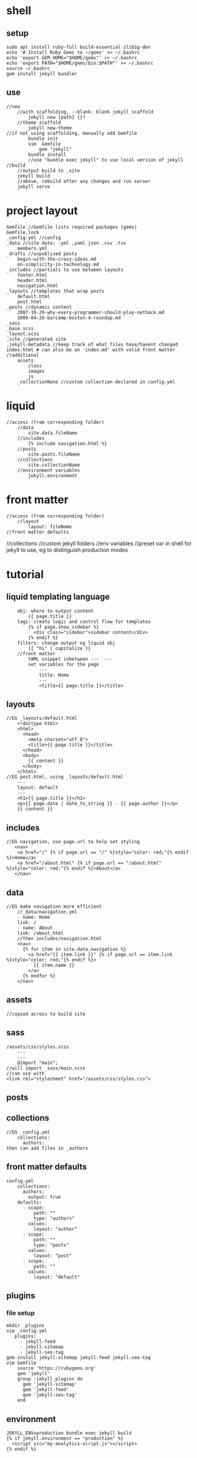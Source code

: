 # shell
## setup
    sudo apt install ruby-full build-essential zlib1g-dev 
    echo '# Install Ruby Gems to ~/gems' >> ~/.bashrc
    echo 'export GEM_HOME="$HOME/gems"' >> ~/.bashrc
    echo 'export PATH="$HOME/gems/bin:$PATH"' >> ~/.bashrc
    source ~/.bashrc
    gem install jekyll bundler
## use
    //new    
        //with scaffolding, --blank: blank jekyll scaffold
            jekyll new [path] {}? 
        //theme scaffold
            jekyll new-theme
    //if not using scaffolding, manually add Gemfile
            bundle init
            vim  Gemfile 
                gem "jekyll"
            bundle install
            //use "bundle exec jekyll" to use local version of jekyll
    //build
        //output build to _site
        jekyll build
        //above, rebuild after any changes and run server
        jekyll serve
# project layout
    Gemfile //Gemfile lists required packages (gems)
    Gemfile.lock
    _config.yml //config
    _data //site data: .yml ,yaml json .csv .tsv
        members.yml
    _drafts //unpublised posts
        begin-with-the-crazy-ideas.md
        on-simplicity-in-technology.md
    _includes //partials to use between layouts
        footer.html
        header.html
        navigation.html
    _layouts //templates that wrap posts
        default.html
        post.html
    _posts //dynamic content
        2007-10-29-why-every-programmer-should-play-nethack.md
        2009-04-26-barcamp-boston-4-roundup.md
    _sass
    _base.scss
    _layout.scss
    _site //generated site
    .jekyll-metadata //keep track of what files have/havent changed
    index.html # can also be an 'index.md' with valid front matter
    //additional
        assets
            class   
            images
            js
        _collectionNane //custom collection declared in config.yml   

# liquid 
    //access (from corresponding folder)
        //data
            site.data.fileName
        //includes
            {% include navigation.html %}
        //posts
            site.posts.fileName
        //collections
            site.collectionName
        //environment variables
            jekyll.environment
# front matter
    //access (from corresponding folder)
        //layout
            layout: fileName
    //front matter defaults
//collections
    //custom jekyll folders
//env variables
    //preset var in shell for jekyll to use, eg to distinguish production modes

# tutorial
## liquid templating language
        obj: where to output content
            {{ page.title }}
        tags: create logic and control flow for templates
            {% if page.show_sidebar %}
              <div class="sidebar">sidebar content</div>
            {% endif %}
        filters: change output og liquid obj
            {{ "hi" | capitalize }}
        //front matter
            YAML snippet inbetween ---  ---
            set variables for the page
                ---
                title: Home
                ---
                <title>{{ page.title }}</title>
## layouts
    //EG _layouts/default.html
        <!doctype html>
        <html>
          <head>
            <meta charset="utf-8">
            <title>{{ page.title }}</title>
          </head>
          <body>
            {{ content }}
          </body>
        </html>
    //EG post.html, using _layouts/default.html
        ---
        layout: default
        ---
        <h1>{{ page.title }}</h1>
        <p>{{ page.date | date_to_string }} - {{ page.author }}</p>
        {{ content }}

## includes
    //EG navigation, use page.url to help set styling
       <nav>
        <a href="/" {% if page.url == "/" %}style="color: red;"{% endif %}>Home</a>
        <a href="/about.html" {% if page.url == "/about.html" %}style="color: red;"{% endif %}>About</a>
       </nav>  
## data
    //EG make navigation more efficient
        //_data/navigation.yml
        - name: Home
        link: /
        - name: About
        link: /about.html
        //then includes/navigation.html
        <nav>
          {% for item in site.data.navigation %}
            <a href="{{ item.link }}" {% if page.url == item.link %}style="color: red;"{% endif %}>
              {{ item.name }}
            </a>
          {% endfor %}
        </nav>     
## assets
    //copied across to build site
## sass
    /assets/css/styles.scss
        ---
        ---
        @import "main";
    //will import _sass/main.scss
    //can use with
    <link rel="stylesheet" href="/assets/css/styles.css">
## posts
## collections
    //EG _config.yml
        collections:
          authors:
    then can add files in _authors
## front matter defaults
    config.yml
        collections:
          authors:
            output: true
        defaults:
          - scope:
              path: ""
              type: "authors"
            values:
              layout: "author"
          - scope:
              path: ""
              type: "posts"
            values:
              layout: "post"
          - scope:
              path: ""
            values:
              layout: "default" 
## plugins
### file setup
    mkdir _plugins
    vim _config.yml
       plugins:
         - jekyll-feed
         - jekyll-sitemap
         - jekyll-seo-tag
    gem install jekyll-sitemap jekyll-feed jekyll-seo-tag 
    vim Gemfile
        source 'https://rubygems.org'
        gem 'jekyll'
        group :jekyll_plugins do
          gem 'jekyll-sitemap'
          gem 'jekyll-feed'
          gem 'jekyll-seo-tag'
        end

## environment
    JEKYLL_ENV=production bundle exec jekyll build
    {% if jekyll.environment == "production" %}
      <script src="my-analytics-script.js"></script>
    {% endif %}
